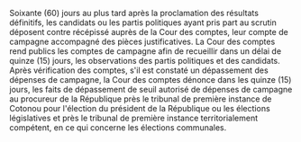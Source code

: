Soixante (60) jours au plus tard après la proclamation des résultats définitifs, les candidats ou les partis politiques ayant pris part au scrutin déposent contre récépissé auprès de la Cour des comptes, leur compte de campagne accompagné des pièces justificatives.
La Cour des comptes rend publics les comptes de campagne afin de recueillir dans un délai de quinze (15) jours, les observations des partis politiques et des candidats.
Après vérification des comptes, s'il est constaté un dépassement des dépenses de campagne, la Cour des comptes dénonce dans les quinze (15) jours, les faits de dépassement de seuil autorisé de dépenses de campagne au procureur de la République près le tribunal de première instance de Cotonou pour l'élection du président de la République ou les élections législatives et près le tribunal de première instance territorialement compétent, en ce qui concerne les élections communales.